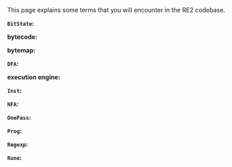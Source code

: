 This page explains some terms that you will encounter in the RE2 codebase.

**`BitState`:**

**bytecode:**

**bytemap:**

**`DFA`:**

**execution engine:**

**`Inst`:**

**`NFA`:**

**`OnePass`:**

**`Prog`:**

**`Regexp`:**

**`Rune`:**
